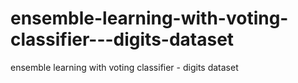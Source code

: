 # ensemble-learning-with-voting-classifier---digits-dataset
ensemble learning with voting classifier - digits dataset
